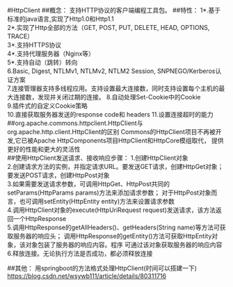 #HttpClient 
##概念：
支持HTTP协议的客户端编程工具包。
##特性：
1*.基于标准的java语言,实现了Http1.0和Http1.1  
2*.实现了Http全部的方法（GET, POST, PUT, DELETE, HEAD, OPTIONS, TRACE）  
3*.支持HTTPS协议  
4*.支持代理服务器（Nginx等）  
5*.支持自动（跳转）转向  
6.Basic, Digest, NTLMv1, NTLMv2, NTLM2 Session, SNPNEGO/Kerberos认证方案  
7.连接管理器支持多线程应用。支持设置最大连接数，同时支持设置每个主机的最大连接数，发现并关闭过期的连接。
8.自动处理Set-Cookie中的Cookie  
9.插件式的自定义Cookie策略  
10.直接获取服务器发送的response code和 headers 
11.设置连接超时的能力 
##org.apache.commons.httpclient.HttpClient与org.apache.http.client.HttpClient的区别
Commons的HttpClient项目不再被开发,它已被Apache HttpComponents项目HttpClient和HttpCore模组取代，
提供更好的性能和更大的灵活性  
##使用HttpClient发送请求、接收响应步骤：
1.创建HttpClient对象  
2.创建请求方法的实例，并指定请求URL。要发送GET请求，创建HttpGet对象；要发送POST请求，创建HttpPost对象  
3.如果需要发送请求参数，可调用HttpGet、HttpPost共同的setParams(HttpParams params)方法来添加请求参数；
  对于HttpPost对象而言，也可调用setEntity(HttpEntity entity)方法来设置请求参数  
4.调用HttpClient对象的execute(HttpUriRequest request)发送请求，该方法返回一个HttpResponse  
5.调用HttpResponse的getAllHeaders()、getHeaders(String name)等方法可获取服务器的响应头；
  调用HttpResponse的getEntity()方法可获取HttpEntity对象，该对象包装了服务器的响应内容。程序
  可通过该对象获取服务器的响应内容 
6.释放连接。无论执行方法是否成功，都必须释放连接  

##其他：
用springboot的方法格式处理HttpClient(时间可以搭建一下)
https://blog.csdn.net/wsywb111/article/details/80311716


